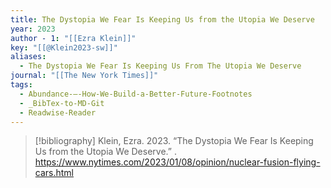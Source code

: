 ```yaml
---
title: The Dystopia We Fear Is Keeping Us from the Utopia We Deserve
year: 2023
author - 1: "[[Ezra Klein]]"
key: "[[@Klein2023-sw]]"
aliases:
  - The Dystopia We Fear Is Keeping Us From The Utopia We Deserve
journal: "[[The New York Times]]"
tags:
  - Abundance-–-How-We-Build-a-Better-Future-Footnotes
  - _BibTex-to-MD-Git
  - Readwise-Reader
---
```


> [!bibliography]
> Klein, Ezra. 2023. “The Dystopia We Fear Is Keeping Us from the Utopia We Deserve.” . https://www.nytimes.com/2023/01/08/opinion/nuclear-fusion-flying-cars.html